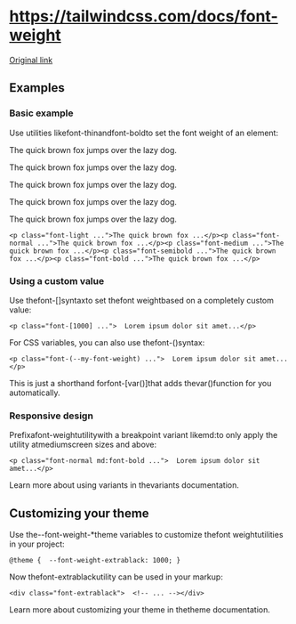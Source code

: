 # https://tailwindcss.com/docs/font-weight

[Original link](https://tailwindcss.com/docs/font-weight)

## Examples

### Basic example

Use utilities likefont-thinandfont-boldto set the font weight of an element:

The quick brown fox jumps over the lazy dog.

The quick brown fox jumps over the lazy dog.

The quick brown fox jumps over the lazy dog.

The quick brown fox jumps over the lazy dog.

The quick brown fox jumps over the lazy dog.

```
<p class="font-light ...">The quick brown fox ...</p><p class="font-normal ...">The quick brown fox ...</p><p class="font-medium ...">The quick brown fox ...</p><p class="font-semibold ...">The quick brown fox ...</p><p class="font-bold ...">The quick brown fox ...</p>
```

### Using a custom value

Use thefont-[<value>]syntaxto set thefont weightbased on a completely custom value:

```
<p class="font-[1000] ...">  Lorem ipsum dolor sit amet...</p>
```

For CSS variables, you can also use thefont-(<custom-property>)syntax:

```
<p class="font-(--my-font-weight) ...">  Lorem ipsum dolor sit amet...</p>
```

This is just a shorthand forfont-[var(<custom-property>)]that adds thevar()function for you automatically.

### Responsive design

Prefixafont-weightutilitywith a breakpoint variant likemd:to only apply the utility atmediumscreen sizes and above:

```
<p class="font-normal md:font-bold ...">  Lorem ipsum dolor sit amet...</p>
```

Learn more about using variants in thevariants documentation.

## Customizing your theme

Use the--font-weight-*theme variables to customize thefont weightutilities in your project:

```
@theme {  --font-weight-extrablack: 1000; }
```

Now thefont-extrablackutility can be used in your markup:

```
<div class="font-extrablack">  <!-- ... --></div>
```

Learn more about customizing your theme in thetheme documentation.
